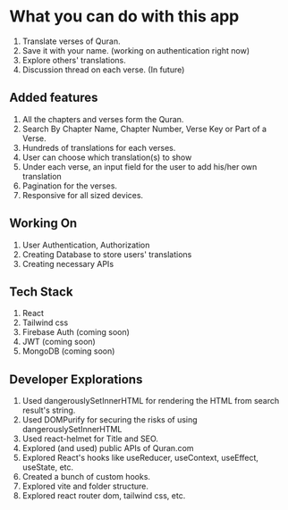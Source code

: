 <h1>What you can do with this app</h1>

<ol>
<li>Translate verses of Quran.</li>
<li>Save it with your name. (working on authentication right now)</li>
<li>Explore others' translations.</li>
<li>Discussion thread on each verse. (In future)</li>
</ol>

<h2>Added features</h3>

<ol>
<li>All the chapters and verses form the Quran.</li>
<li>Search By Chapter Name, Chapter Number, Verse Key or Part of a Verse.</li>
<li>Hundreds of translations for each verses.</li>
<li>User can choose which translation(s) to show</li>
<li>Under each verse, an input field for the user to add his/her own translation</li>
<li>Pagination for the verses.</li>
<li>Responsive for all sized devices.</li>
</ol>

<h2>Working On</h2>

<ol>
<li>User Authentication, Authorization</li>
<li>Creating Database to store users' translations</li>
<li>Creating necessary APIs</li>
</ol>

<h2>Tech Stack</h2>

<ol>
<li>React</li>
<li>Tailwind css</li>
<li>Firebase Auth (coming soon)</li>
<li>JWT (coming soon)</li>
<li>MongoDB (coming soon)</li>
</ol>

<h2>Developer Explorations</h2>

<ol>
<li>Used dangerouslySetInnerHTML for rendering the HTML from search result's string.</li>
<li>Used DOMPurify for securing the risks of using dangerouslySetInnerHTML</li>
<li>Used react-helmet for Title and SEO.</li>
<li>Explored (and used) public APIs of Quran.com</li>
<li>Explored React's hooks like useReducer, useContext, useEffect, useState, etc.</li> 
<li>Created a bunch of custom hooks.</li>
<li>Explored vite and folder structure.</li>
<li>Explored react router dom, tailwind css, etc.</li>
</ol>




